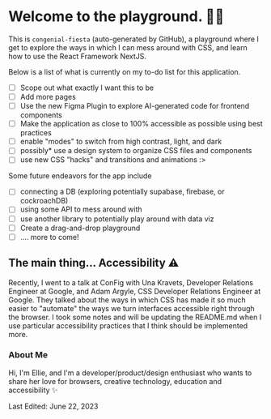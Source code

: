# Welcome to the playground. 🛝✨
This is `congenial-fiesta` (auto-generated by GitHub), a playground where I get to explore the ways in which I can mess around with CSS, and learn how to use the React Framework NextJS. 

Below is a list of what is currently on my to-do list for this application. 

- [ ] Scope out what exactly I want this to be
- [ ] Add more pages
- [ ] Use the new Figma Plugin to explore AI-generated code for frontend components
- [ ] Make the application as close to 100% accessible as possible using best practices
- [ ] enable "modes" to switch from high contrast, light, and dark
- [ ] possibly* use a design system to organize CSS files and components
- [ ] use new CSS "hacks" and transitions and animations :> 

Some future endeavors for the app include 
- [ ] connecting a DB (exploring potentially supabase, firebase, or cockroachDB)
- [ ] using some API to mess around with
- [ ] use another library to potentially play around with data viz
- [ ] Create a drag-and-drop playground
- [ ] .... more to come!

## The main thing... Accessibility ⚠️
Recently, I went to a talk at ConFig with Una Kravets, Developer Relations Engineer at Google, and Adam Argyle, CSS Developer Relations Engineer at Google. They talked about the ways in which CSS has made it so much easier to "automate" the ways we turn interfaces accessible right through the browser. I took some notes and will be updating the README.md when I use particular accessibility practices that I think should be implemented more. 

### About Me
Hi, I'm Ellie, and I'm a developer/product/design enthusiast who wants to share her love for browsers, creative technology, education and accessibility ✨

Last Edited: June 22, 2023 
